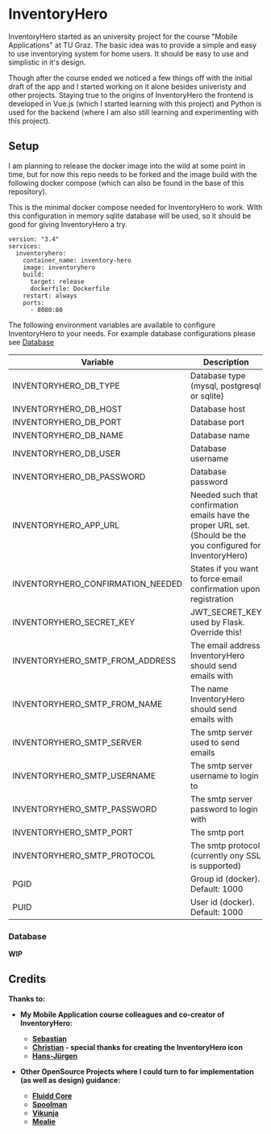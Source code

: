 # InventoryHero

InventoryHero started as an university project for the course "Mobile Applications" at TU Graz. The basic idea was to provide a simple and easy to use inventorying system for home users. It should be easy to use and simplistic in it's design. 

Though after the course ended we noticed a few things off with the initial draft of the app and I started working on it alone besides univeristy and other projects. Staying true to the origins of InventoryHero the frontend is developed in Vue.js (which I started learning with this project) and Python is used for the backend (where I am also still learning and experimenting with this project). 

## Setup 

I am planning to release the docker image into the wild at some point in time, but for now this repo needs to be forked and the image build with the following docker compose (which can also be found in the base of this repository).

This is the minimal docker compose needed for InventoryHero to work. WIth this configuration in memory sqlite database will be used, so it should be good for giving InventoryHero a try.

```
version: "3.4"
services:
  inventoryhero:
    container_name: inventory-hero
    image: inventoryhero
    build:
      target: release
      dockerfile: Dockerfile
    restart: always
    ports:
      - 8080:80
```

The following environment variables are available to configure InventoryHero to your needs. For example database configurations please see [Database](#database)

| Variable                            | Description                                                                                                      |
|-------------------------------------|------------------------------------------------------------------------------------------------------------------|
| INVENTORYHERO_DB_TYPE               | Database type (mysql, postgresql or sqlite)                                                                      |
| INVENTORYHERO_DB_HOST               | Database host                                                                                                    |
| INVENTORYHERO_DB_PORT               | Database port                                                                                                    |
| INVENTORYHERO_DB_NAME               | Database name                                                                                                    |
| INVENTORYHERO_DB_USER               | Database username                                                                                                |
| INVENTORYHERO_DB_PASSWORD           | Database password                                                                                                |
| INVENTORYHERO_APP_URL               | Needed such that confirmation emails have the proper URL set. (Should be the you configured for InventoryHero)   |
| INVENTORYHERO_CONFIRMATION_NEEDED   | States if you want to force email confirmation upon registration                                                 |
| INVENTORYHERO_SECRET_KEY            | JWT_SECRET_KEY used by Flask. Override this!                                                                     |
| INVENTORYHERO_SMTP_FROM_ADDRESS     | The email address InventoryHero should send emails with                                                          |
| INVENTORYHERO_SMTP_FROM_NAME        | The name InventoryHero should send emails with                                                                   |
| INVENTORYHERO_SMTP_SERVER           | The smtp server used to send emails                                                                              |
| INVENTORYHERO_SMTP_USERNAME         | The smtp server username to login to                                                                             |
| INVENTORYHERO_SMTP_PASSWORD         | The smtp server password to login with                                                                           |
| INVENTORYHERO_SMTP_PORT             | The smtp port                                                                                                    |
| INVENTORYHERO_SMTP_PROTOCOL         | The smtp protocol (currently ony SSL is supported)                                                               |
| PGID                                | Group id (docker). Default: 1000                                                                                 |
| PUID                                | User id (docker). Default: 1000                                                                                  |

### Database

<b>WIP<b>

## Credits
Thanks to: 
* My Mobile Application course colleagues and co-creator of InventoryHero: 
    * [Sebastian](https://github.com/Sebastian-debug)
    * [Christian](https://github.com/p4s3r0) - special thanks for creating the InventoryHero icon
    * [Hans-Jürgen](https://github.com/hkleeberger)

* Other OpenSource Projects where I could turn to for implementation (as well as design) guidance:
    * [Fluidd Core](https://github.com/fluidd-core/fluidd)
    * [Spoolman](https://github.com/Donkie/Spoolman)
    * [Vikunja](https://github.com/go-vikunja/vikunja)
    * [Mealie](https://github.com/mealie-recipes/mealie/tree/mealie-next)

